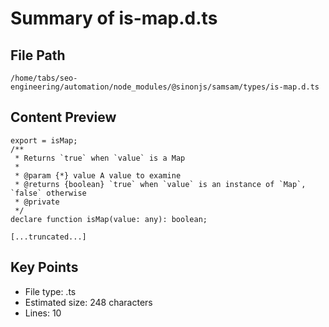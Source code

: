# Summary of is-map.d.ts
  
## File Path
`/home/tabs/seo-engineering/automation/node_modules/@sinonjs/samsam/types/is-map.d.ts`

## Content Preview
```
export = isMap;
/**
 * Returns `true` when `value` is a Map
 *
 * @param {*} value A value to examine
 * @returns {boolean} `true` when `value` is an instance of `Map`, `false` otherwise
 * @private
 */
declare function isMap(value: any): boolean;

[...truncated...]
```

## Key Points
- File type: .ts
- Estimated size: 248 characters
- Lines: 10
